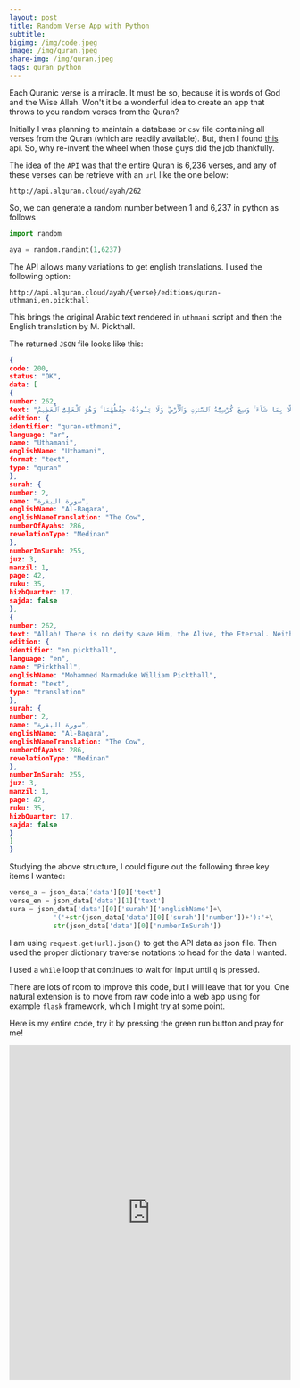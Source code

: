 ```yaml
---
layout: post
title: Random Verse App with Python
subtitle:
bigimg: /img/code.jpeg
image: /img/quran.jpeg
share-img: /img/quran.jpeg
tags: quran python
---
```

Each Quranic verse is a miracle. It must be so, because it is words of God and the Wise Allah. Won't it be a wonderful idea to create an app that throws to you random verses from the Quran?

Initially I was planning to maintain a database or `csv` file containing all verses from the Quran (which are readily available). But, then I found [this](https://alquran.cloud/api) api. So, why re-invent the wheel when those guys did the job thankfully.

The idea of the `API` was that the entire Quran is 6,236 verses, and any of these verses can be retrieve with an `url` like the one below:

```
http://api.alquran.cloud/ayah/262
```

So, we can generate a random number between 1 and 6,237 in python as follows

```python
import random

aya = random.randint(1,6237)
```
The API allows many variations to get english translations. I used the following option:

```
http://api.alquran.cloud/ayah/{verse}/editions/quran-uthmani,en.pickthall
```

This brings the original Arabic text rendered in `uthmani` script and then the English translation by M. Pickthall. 

The returned `JSON` file looks like this:

```json
{
code: 200,
status: "OK",
data: [
{
number: 262,
text: "ٱللَّهُ لَآ إِلَٰهَ إِلَّا هُوَ ٱلْحَىُّ ٱلْقَيُّومُ ۚ لَا تَأْخُذُهُۥ سِنَةٌۭ وَلَا نَوْمٌۭ ۚ لَّهُۥ مَا فِى ٱلسَّمَٰوَٰتِ وَمَا فِى ٱلْأَرْضِ ۗ مَن ذَا ٱلَّذِى يَشْفَعُ عِندَهُۥٓ إِلَّا بِإِذْنِهِۦ ۚ يَعْلَمُ مَا بَيْنَ أَيْدِيهِمْ وَمَا خَلْفَهُمْ ۖ وَلَا يُحِيطُونَ بِشَىْءٍۢ مِّنْ عِلْمِهِۦٓ إِلَّا بِمَا شَآءَ ۚ وَسِعَ كُرْسِيُّهُ ٱلسَّمَٰوَٰتِ وَٱلْأَرْضَ ۖ وَلَا يَـُٔودُهُۥ حِفْظُهُمَا ۚ وَهُوَ ٱلْعَلِىُّ ٱلْعَظِيمُ",
edition: {
identifier: "quran-uthmani",
language: "ar",
name: "Uthamani",
englishName: "Uthamani",
format: "text",
type: "quran"
},
surah: {
number: 2,
name: "سورة البقرة",
englishName: "Al-Baqara",
englishNameTranslation: "The Cow",
numberOfAyahs: 286,
revelationType: "Medinan"
},
numberInSurah: 255,
juz: 3,
manzil: 1,
page: 42,
ruku: 35,
hizbQuarter: 17,
sajda: false
},
{
number: 262,
text: "Allah! There is no deity save Him, the Alive, the Eternal. Neither slumber nor sleep overtaketh Him. Unto Him belongeth whatsoever is in the heavens and whatsoever is in the earth. Who is he that intercedeth with Him save by His leave? He knoweth that which is in front of them and that which is behind them, while they encompass nothing of His knowledge save what He will. His throne includeth the heavens and the earth, and He is never weary of preserving them. He is the Sublime, the Tremendous.",
edition: {
identifier: "en.pickthall",
language: "en",
name: "Pickthall",
englishName: "Mohammed Marmaduke William Pickthall",
format: "text",
type: "translation"
},
surah: {
number: 2,
name: "سورة البقرة",
englishName: "Al-Baqara",
englishNameTranslation: "The Cow",
numberOfAyahs: 286,
revelationType: "Medinan"
},
numberInSurah: 255,
juz: 3,
manzil: 1,
page: 42,
ruku: 35,
hizbQuarter: 17,
sajda: false
}
]
}

```

Studying the above structure, I could figure out the following three key items I wanted:

```python
verse_a = json_data['data'][0]['text']
verse_en = json_data['data'][1]['text']
sura = json_data['data'][0]['surah']['englishName']+\
           '('+str(json_data['data'][0]['surah']['number'])+'):'+\
           str(json_data['data'][0]['numberInSurah'])

```
I am using `request.get(url).json()` to get the API data as json file. Then used the proper dictionary traverse notations to head for the data I wanted. 

I used a `while` loop that continues to wait for input until `q` is pressed. 

There are lots of room to improve this code, but I will leave that for you. One natural extension is to move from raw code into a web app using for example `flask` framework, which I might try at some point. 

Here is my entire code, try it by pressing the green run button and pray for me!

<iframe height="600px" width="100%" src="https://repl.it/@baqi/Random-Verses-from-the-Quran?lite=true" scrolling="no" frameborder="no" allowtransparency="true" allowfullscreen="true" sandbox="allow-forms allow-pointer-lock allow-popups allow-same-origin allow-scripts allow-modals"></iframe>


